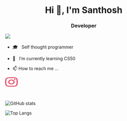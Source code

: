 <h1 align="center">Hi 👋, I'm Santhosh</h1>
<h3 align="center">Developer</h3>

<p align="left"> <img src="https://komarev.com/ghpvc/?username=santho-sh&style=flat-square" /> </p>

- 🎓 &nbsp; Self thought programmer

- 🌱 &nbsp; I’m currently learning CS50 
  
- 📫 How to reach me ...

<a href="https://instagram.com/santh0sh_3" target="blank"><img align="center" src="assets/img/social/instagram.svg" alt="instagram" height="30" width="40" /></a>

&nbsp;

![GitHub stats](https://github-readme-stats.vercel.app/api?username=santho-sh&show_icons=true&count_private=true&theme=algolia)

![Top Langs](https://github-readme-stats.vercel.app/api/top-langs/?username=santho-sh&count_private=true&theme=algolia&layout=compact)
